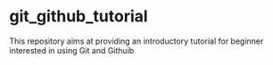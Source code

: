 # git_github_tutorial
This repository aims at providing an introductory tutorial for beginner interested in using Git and Githuib

